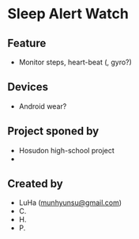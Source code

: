 # Sleep Alert Watch

## Feature
- Monitor steps, heart-beat (, gyro?)

## Devices
- Android wear?

## Project sponed by 
- Hosudon high-school project
- 

## Created by
- LuHa (munhyunsu@gmail.com)
- C.
- H.
- P.

